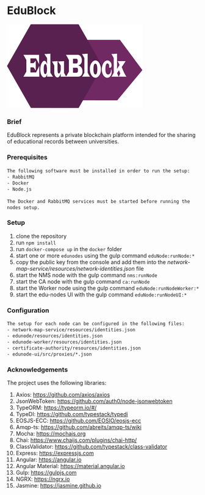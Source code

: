# EduBlock
![EduBlock Logo](docs/images/edublock-logo.png?raw=true "EduBlock")
### Brief

EduBlock represents a private blockchain platform intended
for the sharing of educational records between universities.

### Prerequisites
    The following software must be installed in order to run the setup:
    - RabbitMQ
    - Docker
    - Node.js
    
    The Docker and RabbitMQ services must be started before running the nodes setup.
### Setup
1. clone the repository
2. run `npm install`
3. run `docker-compose up` in the `docker` folder
4. start one or more `edunodes` using the gulp command `eduNode:runNode:*`
5. copy the public key from the console and add them into the 
   *network-map-service/resources/network-identities.json* file
6. start the NMS node with the gulp command `nms:runNode` 
7. start the CA node with the gulp command `ca:runNode`
8. start the Worker node using the gulp command `eduNode:runNodeWorker:*`
9. start the edu-nodes UI with the gulp command `eduNode:runNodeUI:*`
### Configuration
    The setup for each node can be configured in the following files:
    - network-map-service/resources/identities.json
    - edunode/resources/identities.json
    - edunode-worker/resources/identities.json
    - certificate-authority/resources/identities.json
    - edunode-ui/src/proxies/*.json
    
### Acknowledgements
The project uses the following libraries:
1. Axios: https://github.com/axios/axios
2. JsonWebToken: https://github.com/auth0/node-jsonwebtoken
3. TypeORM: https://typeorm.io/#/
4. TypeDI: https://github.com/typestack/typedi
5. EOSJS-ECC: https://github.com/EOSIO/eosjs-ecc
6. Amqp-ts: https://github.com/abreits/amqp-ts/wiki
7. Mocha: https://mochajs.org
8. Chai: https://www.chaijs.com/plugins/chai-http/
9. ClassValidator: https://github.com/typestack/class-validator
10. Express: https://expressjs.com
11. Angular: https://angular.io
12. Angular Material: https://material.angular.io
13. Gulp: https://gulpjs.com
14. NGRX: https://ngrx.io
15. Jasmine: https://jasmine.github.io
